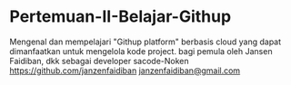# Pertemuan-II-Belajar-Githup
Mengenal dan mempelajari "Githup platform" berbasis cloud yang dapat dimanfaatkan untuk mengelola kode project.
bagi pemula oleh Jansen Faidiban, dkk sebagai developer sacode-Noken https://github.com/janzenfaidiban janzenfaidiban@gmail.com
